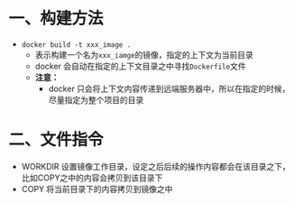 # 一、构建方法

- `docker build -t xxx_image .`
  - 表示构建一个名为`xxx_iamge`的镜像，指定的上下文为当前目录
  - docker 会自动在指定的上下文目录之中寻找`Dockerfile`文件
  - **注意：**
    - docker 只会将上下文内容传递到远端服务器中，所以在指定的时候，尽量指定为整个项目的目录

# 二、文件指令

- WORKDIR 设置镜像工作目录，设定之后后续的操作内容都会在该目录之下，比如COPY之中的内容会拷贝到该目录下
- COPY 将当前目录下的内容拷贝到镜像之中